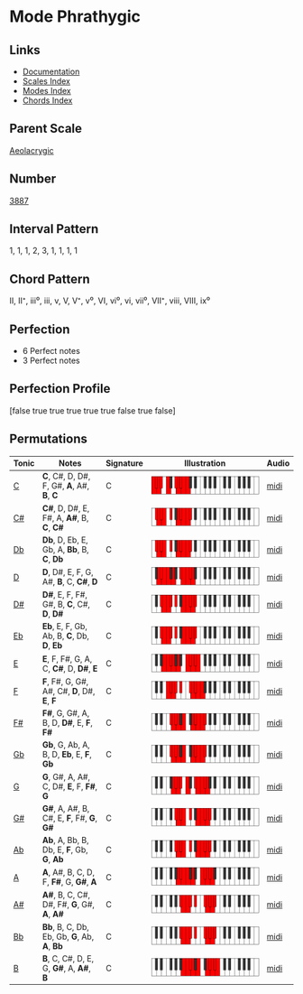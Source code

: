 # Mode Phrathygic

## Links

- [Documentation](index.md)
- [Scales Index](Scales.md)
- [Modes Index](Modes.md)
- [Chords Index](Chords.md)

## Parent Scale

[Aeolacrygic](ScaleAeolacrygic.md)

## Number

[3887](https://ianring.com/musictheory/scales/3887)

## Interval Pattern

1, 1, 1, 2, 3, 1, 1, 1, 1

## Chord Pattern

II, II⁺, iii⁰, iii, v, V, V⁺, v⁰, VI, vi⁰, vi, vii⁰, VII⁺, viii, VIII, ix⁰

## Perfection

- 6 Perfect notes
- 3 Perfect notes

## Perfection Profile

[false true true true true true false true false]

## Permutations

| Tonic | Notes | Signature | Illustration | Audio |
|-------|-------|-----------|--------------|-------|
| [C](ModeCNaturalPhrathygic.md) | **C**, C#, D, D#, F, G#, **A**, A#, **B**, **C** | C | ![CNaturalPhrathygic](ModeCNaturalPhrathygic.png) | [midi](https://github.com/edipermadi/music/blob/main/docs/ModeCNaturalPhrathygic.mid?raw=true) |
| [C#](ModeCSharpPhrathygic.md) | **C#**, D, D#, E, F#, A, **A#**, B, **C**, **C#** | C | ![CSharpPhrathygic](ModeCSharpPhrathygic.png) | [midi](https://github.com/edipermadi/music/blob/main/docs/ModeCSharpPhrathygic.mid?raw=true) |
| [Db](ModeDFlatPhrathygic.md) | **Db**, D, Eb, E, Gb, A, **Bb**, B, **C**, **Db** | C | ![DFlatPhrathygic](ModeDFlatPhrathygic.png) | [midi](https://github.com/edipermadi/music/blob/main/docs/ModeDFlatPhrathygic.mid?raw=true) |
| [D](ModeDNaturalPhrathygic.md) | **D**, D#, E, F, G, A#, **B**, C, **C#**, **D** | C | ![DNaturalPhrathygic](ModeDNaturalPhrathygic.png) | [midi](https://github.com/edipermadi/music/blob/main/docs/ModeDNaturalPhrathygic.mid?raw=true) |
| [D#](ModeDSharpPhrathygic.md) | **D#**, E, F, F#, G#, B, **C**, C#, **D**, **D#** | C | ![DSharpPhrathygic](ModeDSharpPhrathygic.png) | [midi](https://github.com/edipermadi/music/blob/main/docs/ModeDSharpPhrathygic.mid?raw=true) |
| [Eb](ModeEFlatPhrathygic.md) | **Eb**, E, F, Gb, Ab, B, **C**, Db, **D**, **Eb** | C | ![EFlatPhrathygic](ModeEFlatPhrathygic.png) | [midi](https://github.com/edipermadi/music/blob/main/docs/ModeEFlatPhrathygic.mid?raw=true) |
| [E](ModeENaturalPhrathygic.md) | **E**, F, F#, G, A, C, **C#**, D, **D#**, **E** | C | ![ENaturalPhrathygic](ModeENaturalPhrathygic.png) | [midi](https://github.com/edipermadi/music/blob/main/docs/ModeENaturalPhrathygic.mid?raw=true) |
| [F](ModeFNaturalPhrathygic.md) | **F**, F#, G, G#, A#, C#, **D**, D#, **E**, **F** | C | ![FNaturalPhrathygic](ModeFNaturalPhrathygic.png) | [midi](https://github.com/edipermadi/music/blob/main/docs/ModeFNaturalPhrathygic.mid?raw=true) |
| [F#](ModeFSharpPhrathygic.md) | **F#**, G, G#, A, B, D, **D#**, E, **F**, **F#** | C | ![FSharpPhrathygic](ModeFSharpPhrathygic.png) | [midi](https://github.com/edipermadi/music/blob/main/docs/ModeFSharpPhrathygic.mid?raw=true) |
| [Gb](ModeGFlatPhrathygic.md) | **Gb**, G, Ab, A, B, D, **Eb**, E, **F**, **Gb** | C | ![GFlatPhrathygic](ModeGFlatPhrathygic.png) | [midi](https://github.com/edipermadi/music/blob/main/docs/ModeGFlatPhrathygic.mid?raw=true) |
| [G](ModeGNaturalPhrathygic.md) | **G**, G#, A, A#, C, D#, **E**, F, **F#**, **G** | C | ![GNaturalPhrathygic](ModeGNaturalPhrathygic.png) | [midi](https://github.com/edipermadi/music/blob/main/docs/ModeGNaturalPhrathygic.mid?raw=true) |
| [G#](ModeGSharpPhrathygic.md) | **G#**, A, A#, B, C#, E, **F**, F#, **G**, **G#** | C | ![GSharpPhrathygic](ModeGSharpPhrathygic.png) | [midi](https://github.com/edipermadi/music/blob/main/docs/ModeGSharpPhrathygic.mid?raw=true) |
| [Ab](ModeAFlatPhrathygic.md) | **Ab**, A, Bb, B, Db, E, **F**, Gb, **G**, **Ab** | C | ![AFlatPhrathygic](ModeAFlatPhrathygic.png) | [midi](https://github.com/edipermadi/music/blob/main/docs/ModeAFlatPhrathygic.mid?raw=true) |
| [A](ModeANaturalPhrathygic.md) | **A**, A#, B, C, D, F, **F#**, G, **G#**, **A** | C | ![ANaturalPhrathygic](ModeANaturalPhrathygic.png) | [midi](https://github.com/edipermadi/music/blob/main/docs/ModeANaturalPhrathygic.mid?raw=true) |
| [A#](ModeASharpPhrathygic.md) | **A#**, B, C, C#, D#, F#, **G**, G#, **A**, **A#** | C | ![ASharpPhrathygic](ModeASharpPhrathygic.png) | [midi](https://github.com/edipermadi/music/blob/main/docs/ModeASharpPhrathygic.mid?raw=true) |
| [Bb](ModeBFlatPhrathygic.md) | **Bb**, B, C, Db, Eb, Gb, **G**, Ab, **A**, **Bb** | C | ![BFlatPhrathygic](ModeBFlatPhrathygic.png) | [midi](https://github.com/edipermadi/music/blob/main/docs/ModeBFlatPhrathygic.mid?raw=true) |
| [B](ModeBNaturalPhrathygic.md) | **B**, C, C#, D, E, G, **G#**, A, **A#**, **B** | C | ![BNaturalPhrathygic](ModeBNaturalPhrathygic.png) | [midi](https://github.com/edipermadi/music/blob/main/docs/ModeBNaturalPhrathygic.mid?raw=true) |
